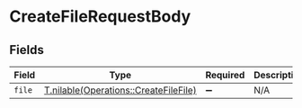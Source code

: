 # CreateFileRequestBody


## Fields

| Field                                                                              | Type                                                                               | Required                                                                           | Description                                                                        |
| ---------------------------------------------------------------------------------- | ---------------------------------------------------------------------------------- | ---------------------------------------------------------------------------------- | ---------------------------------------------------------------------------------- |
| `file`                                                                             | [T.nilable(Operations::CreateFileFile)](../../models/operations/createfilefile.md) | :heavy_minus_sign:                                                                 | N/A                                                                                |
